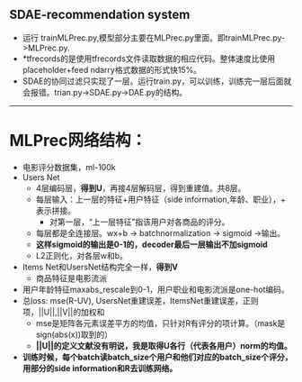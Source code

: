 
SDAE-recommendation system
---------------
- 运行 trainMLPrec.py,模型部分主要在MLPrec.py里面。即trainMLPrec.py->MLPrec.py.
- *tfrecords的是使用tfrecords文件读取数据的相应代码。整体速度比使用placeholder+feed ndarry格式数据的形式快15%。
- SDAE的协同过滤只实现了一层。运行train.py，可以训练，训练完一层后面就会报错。trian.py->SDAE.py->DAE.py的结构。


-----------------------
# MLPrec网络结构：
- 电影评分数据集，ml-100k
- Users Net
    - 4层编码层，__得到U__，再接4层解码层，得到重建值。共8层。
    - 每层输入：上一层的特征+用户特征（side information,年龄、职业），+ 表示拼接。
        - 对第一层，“上一层特征”指该用户对各商品的评分。 
    - 每层都是全连接层。wx+b -> batchnormalization -> sigmoid ->输出。
    - __这样sigmoid的输出是0-1的，decoder最后一层输出不加sigmoid__
    - L2正则化，对各层w和b。
- Items Net和UsersNet结构完全一样，__得到V__
    - 商品特征是电影流派
- 用户年龄特征maxabs_rescale到0-1，用户职业和电影流派是one-hot编码。
- 总loss: mse(R-UV), UsersNet重建误差，ItemsNet重建误差，正则项，||U||,||V||的加权和
    - mse是矩阵各元素误差平方的均值，只针对R有评分的项计算。（mask是sign(abs(x))取到的）
    - __||U||的定义文献没有明说，我是取得U各行（代表各用户）norm的均值。__
- __训练时候，每个batch读batch_size个用户和他们对应的batch_size个评分，用部分的side information和R去训练网络。__
